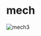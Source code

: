 # mech
![mech3](https://user-images.githubusercontent.com/13359085/200591500-b40ab055-ba29-43f1-8b70-f0c33c2a5eb8.png)
